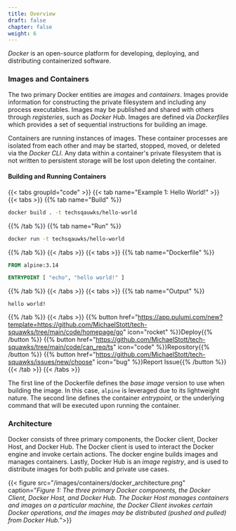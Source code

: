 ```yaml
---
title: Overview
draft: false
chapter: false
weight: 6
---
```


_Docker_ is an open-source platform for developing, deploying, and distributing containerized software.

### Images and Containers

The two primary Docker entities are _images_ and _containers_. Images provide information for constructing the private filesystem and including any process executables. Images may be published and shared with others through _registeries_, such as _Docker Hub_. Images are defined via _Dockerfiles_ which provides a set of sequential instructions for building an image.

Containers are running instances of images. These container processes are isolated from each other and may be started, stopped, moved, or deleted via the _Docker CLI_. Any data within a container's private filesystem that is not written to persistent storage will be lost upon deleting the container.

#### Building and Running Containers

{{< tabs groupId="code" >}}
{{< tab name="Example 1: Hello World!" >}}
{{< tabs >}}
{{% tab name="Build" %}}

```sh
docker build . -t techsqauwks/hello-world
```

{{% /tab %}}
{{% tab name="Run" %}}

```sh
docker run -t techsqauwks/hello-world
```

{{% /tab %}}
{{< /tabs >}}
{{< tabs >}}
{{% tab name="Dockerfile" %}}

<!-- embedme containers\docker\overview\Dockerfile -->

```dockerfile
FROM alpine:3.14

ENTRYPOINT [ "echo", "hello world!" ]
```

{{% /tab %}}
{{< /tabs >}}
{{< tabs >}}
{{% tab name="Output" %}}

```
hello world!
```

{{% /tab %}}
{{< /tabs >}}
{{% button href="https://app.pulumi.com/new?template=https://github.com/MichaelStott/tech-squawks/tree/main/code/homepage/go" icon="rocket" %}}Deploy{{% /button %}}
{{% button href="https://github.com/MichaelStott/tech-squawks/tree/main/code/can_req/ts" icon="code" %}}Repository{{% /button %}}
{{% button href="https://github.com/MichaelStott/tech-squawks/issues/new/choose" icon="bug" %}}Report Issue{{% /button %}}
{{< /tab >}}
{{< /tabs >}}

The first line of the Dockerfile defines the _base image_ version to use when building the image. In this case, `alpine` is leveraged due to its lightweight nature. The second line defines the container _entrypoint_, or the underlying command that will be executed upon running the container.

### Architecture

Docker consists of three primary components, the Docker client, Docker Host, and Docker Hub. The Docker client is used to interact the Docker engine and invoke certain actions. The docker engine builds images and manages containers. Lastly, Docker Hub is an _image registry_, and is used to distribute images for both public and private use cases.

{{< figure src="/images/containers/docker_architecture.png" caption="_Figure 1: The three primary Docker components, the Docker Client, Docker Host, and Docker Hub. The Docker Host manages containers and images on a particular machine, the Docker Client invokes certain Docker operations, and the images may be distributed (pushed and pulled) from Docker Hub._">}}

